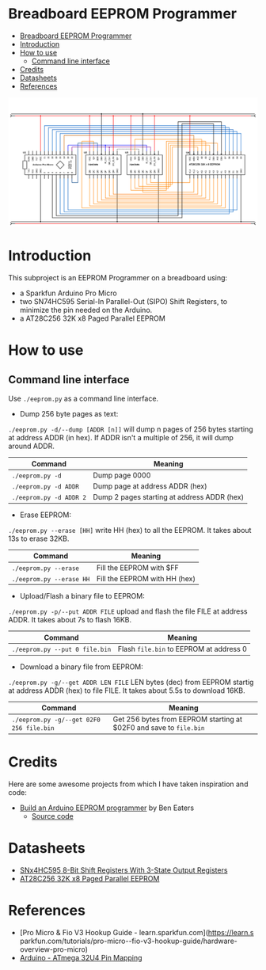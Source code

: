 # Breadboard EEPROM Programmer

- [Breadboard EEPROM Programmer](#breadboard-eeprom-programmer)
- [Introduction](#introduction)
- [How to use](#how-to-use)
  - [Command line interface](#command-line-interface)
- [Credits](#credits)
- [Datasheets](#datasheets)
- [References](#references)

![](../programmer/schematics/EEPROM-Programmer.svg)

# Introduction

This subproject is an EEPROM Programmer on a breadboard using:
- a Sparkfun Arduino Pro Micro
- two SN74HC595 Serial-In Parallel-Out (SIPO) Shift Registers, to minimize the pin needed on the Arduino.
- a AT28C256 32K x8 Paged Parallel EEPROM
# How to use

## Command line interface

Use `./eeprom.py` as a command line interface.

* Dump 256 byte pages as text:

`./eeprom.py -d/--dump [ADDR [n]]` will dump n pages of 256 bytes starting at address ADDR (in hex). If ADDR isn't a multiple of 256, it will dump around ADDR.

| Command                 | Meaning                                     |
| ----------------------- | ------------------------------------------- |
| `./eeprom.py -d`        | Dump page 0000                              |
| `./eeprom.py -d ADDR`   | Dump page at address ADDR (hex)             |
| `./eeprom.py -d ADDR 2` | Dump 2 pages starting at address ADDR (hex) |

* Erase EEPROM:

`./eeprom.py --erase [HH]` write HH (hex) to all the EEPROM. It takes about 13s to erase 32KB.

| Command                  | Meaning                       |
| ------------------------ | ----------------------------- |
| `./eeprom.py --erase`    | Fill the EEPROM with $FF      |
| `./eeprom.py --erase HH` | Fill the EEPROM with HH (hex) |

* Upload/Flash a binary file to EEPROM:

`./eeprom.py -p/--put ADDR FILE` upload and flash the file FILE at address ADDR. It takes about 7s to flash 16KB.

| Command                        | Meaning                                 |
| ------------------------------ | --------------------------------------- |
| `./eeprom.py --put 0 file.bin` | Flash `file.bin` to EEPROM at address 0 |

* Download a binary file from EEPROM:

`./eeprom.py -g/--get ADDR LEN FILE` LEN bytes (dec) from EEPROM startig at address ADDR (hex) to file FILE. It takes about 5.5s to download 16KB.

| Command                                  | Meaning                                                            |
| ---------------------------------------- | ------------------------------------------------------------------ |
| `./eeprom.py -g/--get 02F0 256 file.bin` | Get 256 bytes from EEPROM starting at $02F0 and save to `file.bin` |

# Credits

Here are some awesome projects from which I have taken inspiration and code:

- [Build an Arduino EEPROM programmer](https://www.youtube.com/watch?v=K88pgWhEb1M) by Ben Eaters
  - [Source code](https://github.com/beneater/eeprom-programmer#arduino-eeprom-programmer)

# Datasheets

- [SNx4HC595 8-Bit Shift Registers With 3-State Output Registers](../datasheets/SN74HC595.pdf)
- [AT28C256 32K x8 Paged Parallel EEPROM](../datasheets/AT28C256.pdf)

# References

- [Pro Micro & Fio V3 Hookup Guide - learn.sparkfun.com](https://learn.s  parkfun.com/tutorials/pro-micro--fio-v3-hookup-guide/hardware-overview-pro-micro)
- [Arduino - ATmega 32U4 Pin Mapping](https://www.arduino.cc/en/Hacking/PinMapping32u4)
